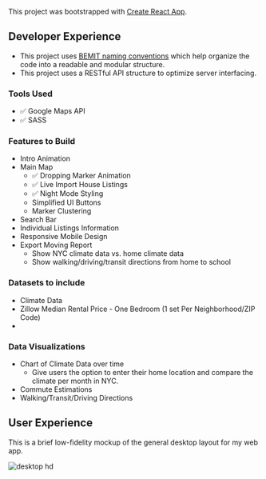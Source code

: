This project was bootstrapped with [Create React App](https://github.com/facebookincubator/create-react-app).

## Developer Experience
* This project uses [BEMIT naming conventions](https://csswizardry.com/2015/08/bemit-taking-the-bem-naming-convention-a-step-further/) which help organize the code into a readable and modular structure.
* This project uses a RESTful API structure to optimize server interfacing.

### Tools Used
* :white_check_mark: Google Maps API
* :white_check_mark: SASS

### Features to Build
* Intro Animation
* Main Map
  * :white_check_mark: Dropping Marker Animation
  * :white_check_mark: Live Import House Listings
  * :white_check_mark: Night Mode Styling
  * Simplified UI Buttons
  * Marker Clustering
* Search Bar
* Individual Listings Information
* Responsive Mobile Design
* Export Moving Report
  * Show NYC climate data vs. home climate data
  * Show walking/driving/transit directions from home to school

### Datasets to include
* Climate Data
* Zillow Median Rental Price - One Bedroom (1 set Per Neighborhood/ZIP Code)
*

### Data Visualizations
* Chart of Climate Data over time
  * Give users the option to enter their home location and compare the climate per month in NYC.
* Commute Estimations
* Walking/Transit/Driving Directions

## User Experience
This is a brief low-fidelity mockup of the general desktop layout for my web app.

![desktop hd](https://user-images.githubusercontent.com/7752303/32258883-7fc19bc4-be93-11e7-99ba-a6c385e55d05.png)
